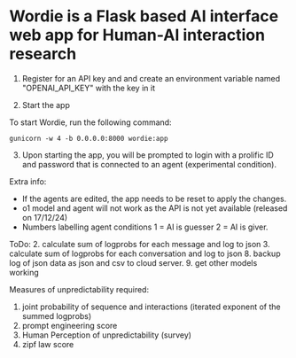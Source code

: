 # Wordie is a Flask based AI interface web app for Human-AI interaction research

1. Register for an API key and and create an environment variable named "OPENAI_API_KEY" with the key in it

2. Start the app

To start Wordie, run the following command:

```
gunicorn -w 4 -b 0.0.0.0:8000 wordie:app

```

3. Upon starting the app, you will be prompted to login with a prolific ID and password that is connected to an agent (experimental condition). 



Extra info:

- If the agents are edited, the app needs to be reset to apply the changes.
- o1 model and agent will not work as the API is not yet available (released on 17/12/24)
- Numbers labelling agent conditions 1 = AI is guesser 2 = AI is giver.


ToDo:
2. calculate sum of logprobs for each message and log to json
3. calculate sum of logprobs for each conversation and log to json
8. backup log of json data as json and csv to cloud server. 
9. get other models working

Measures of unpredictability required:
1. joint probability of sequence and interactions (iterated exponent of the summed logprobs)
2. prompt engineering score
3. Human Perception of unpredictability (survey)
4. zipf law score